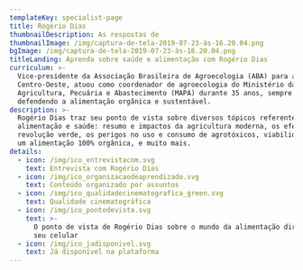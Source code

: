 ```yaml
---
templateKey: specialist-page
title: Rogério Dias
thumbnailDescription: As respostas de
thumbnailImage: /img/captura-de-tela-2019-07-23-às-16.20.04.png
bgImage: /img/captura-de-tela-2019-07-23-às-16.20.04.png
titleLanding: Aprenda sobre saúde e alimentação com Rogério Dias
curriculum: >-
  Vice-presidente da Associação Brasileira de Agroecologia (ABA) para a região
  Centro-Oeste, atuou como coordenador de agroecologia do Ministério da
  Agricultura, Pecuária e Abastecimento (MAPA) durante 35 anos, sempre
  defendendo a alimentação orgânica e sustentável.
description: >-
  Rogério Dias traz seu ponto de vista sobre diversos tópicos referentes à
  alimentação e saúde: resumo e impactos da agricultura moderna, os efeitos da
  revolução verde, os perigos no uso e consumo de agrotóxicos, viabilidade para
  um alimentação 100% orgânica, e muito mais.
details:
  - icon: /img/ico_entrevistacom.svg
    text: Entrevista com Rogério Dias
  - icon: /img/ico_organizacaodeaprendizado.svg
    text: Conteúdo organizado por assuntos
  - icon: /img/ico_qualidadecinematografica_green.svg
    text: Qualidade cinematográfica
  - icon: /img/ico_pontodevista.svg
    text: >-
      O ponto de vista de Rogério Dias sobre o mundo da alimentação direto no
      seu celular
  - icon: /img/ico_jadisponivel.svg
    text: Já disponível na plataforma
---
```


